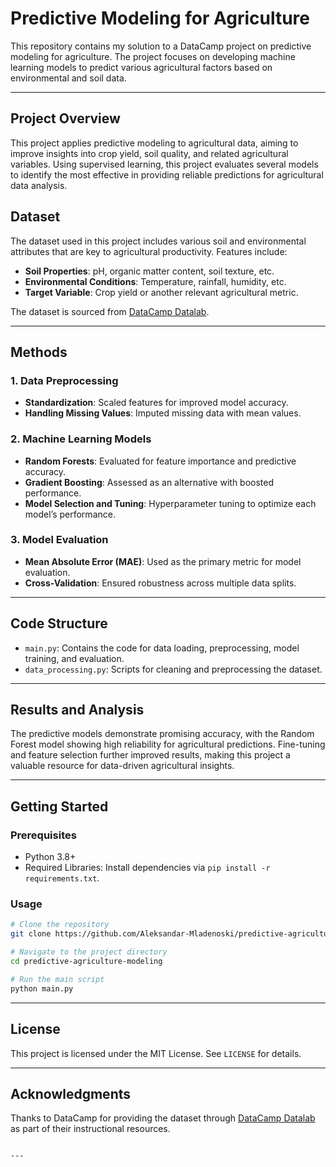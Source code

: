 # Predictive Modeling for Agriculture

This repository contains my solution to a DataCamp project on predictive modeling for agriculture. The project focuses on developing machine learning models to predict various agricultural factors based on environmental and soil data.

---

## Project Overview

This project applies predictive modeling to agricultural data, aiming to improve insights into crop yield, soil quality, and related agricultural variables. Using supervised learning, this project evaluates several models to identify the most effective in providing reliable predictions for agricultural data analysis.

## Dataset

The dataset used in this project includes various soil and environmental attributes that are key to agricultural productivity. Features include:
- **Soil Properties**: pH, organic matter content, soil texture, etc.
- **Environmental Conditions**: Temperature, rainfall, humidity, etc.
- **Target Variable**: Crop yield or another relevant agricultural metric.

The dataset is sourced from [DataCamp Datalab](https://www.datacamp.com/datalab).

---

## Methods

### 1. Data Preprocessing
- **Standardization**: Scaled features for improved model accuracy.
- **Handling Missing Values**: Imputed missing data with mean values.

### 2. Machine Learning Models
- **Random Forests**: Evaluated for feature importance and predictive accuracy.
- **Gradient Boosting**: Assessed as an alternative with boosted performance.
- **Model Selection and Tuning**: Hyperparameter tuning to optimize each model’s performance.

### 3. Model Evaluation
- **Mean Absolute Error (MAE)**: Used as the primary metric for model evaluation.
- **Cross-Validation**: Ensured robustness across multiple data splits.

---

## Code Structure

- `main.py`: Contains the code for data loading, preprocessing, model training, and evaluation.
- `data_processing.py`: Scripts for cleaning and preprocessing the dataset.

---

## Results and Analysis

The predictive models demonstrate promising accuracy, with the Random Forest model showing high reliability for agricultural predictions. Fine-tuning and feature selection further improved results, making this project a valuable resource for data-driven agricultural insights.

---

## Getting Started

### Prerequisites

- Python 3.8+
- Required Libraries: Install dependencies via `pip install -r requirements.txt`.

### Usage

```bash
# Clone the repository
git clone https://github.com/Aleksandar-Mladenoski/predictive-agriculture-modeling.git

# Navigate to the project directory
cd predictive-agriculture-modeling

# Run the main script
python main.py
```

---

## License

This project is licensed under the MIT License. See `LICENSE` for details.

---

## Acknowledgments

Thanks to DataCamp for providing the dataset through [DataCamp Datalab](https://www.datacamp.com/datalab) as part of their instructional resources.
```

---
